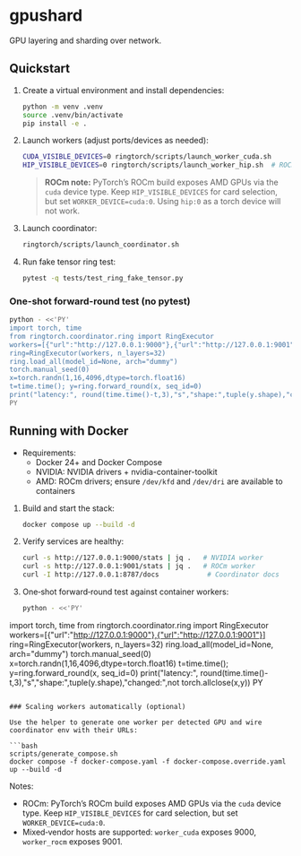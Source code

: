 # gpushard
GPU layering and sharding over network.

## Quickstart

1. Create a virtual environment and install dependencies:
   ```bash
   python -m venv .venv
   source .venv/bin/activate
   pip install -e .
   ```

2. Launch workers (adjust ports/devices as needed):
   ```bash
   CUDA_VISIBLE_DEVICES=0 ringtorch/scripts/launch_worker_cuda.sh
   HIP_VISIBLE_DEVICES=0 ringtorch/scripts/launch_worker_hip.sh  # ROCm build; uses WORKER_DEVICE=cuda:0
   ```

   > **ROCm note:** PyTorch’s ROCm build exposes AMD GPUs via the `cuda` device type.
   > Keep `HIP_VISIBLE_DEVICES` for card selection, but set `WORKER_DEVICE=cuda:0`.
   > Using `hip:0` as a torch device will not work.

3. Launch coordinator:
   ```bash
   ringtorch/scripts/launch_coordinator.sh
   ```

4. Run fake tensor ring test:
   ```bash
   pytest -q tests/test_ring_fake_tensor.py
   ```

### One-shot forward-round test (no pytest)
```bash
python - <<'PY'
import torch, time
from ringtorch.coordinator.ring import RingExecutor
workers=[{"url":"http://127.0.0.1:9000"},{"url":"http://127.0.0.1:9001"}]
ring=RingExecutor(workers, n_layers=32)
ring.load_all(model_id=None, arch="dummy")
torch.manual_seed(0)
x=torch.randn(1,16,4096,dtype=torch.float16)
t=time.time(); y=ring.forward_round(x, seq_id=0)
print("latency:", round(time.time()-t,3),"s","shape:",tuple(y.shape),"changed:",not torch.allclose(x,y))
PY
```

## Running with Docker

- Requirements:
  - Docker 24+ and Docker Compose
  - NVIDIA: NVIDIA drivers + nvidia-container-toolkit
  - AMD: ROCm drivers; ensure `/dev/kfd` and `/dev/dri` are available to containers

1. Build and start the stack:
   ```bash
   docker compose up --build -d
   ```

2. Verify services are healthy:
   ```bash
   curl -s http://127.0.0.1:9000/stats | jq .   # NVIDIA worker
   curl -s http://127.0.0.1:9001/stats | jq .   # ROCm worker
   curl -I http://127.0.0.1:8787/docs            # Coordinator docs
   ```

3. One‑shot forward‑round test against container workers:
   ```bash
   python - <<'PY'
import torch, time
from ringtorch.coordinator.ring import RingExecutor
workers=[{"url":"http://127.0.0.1:9000"},{"url":"http://127.0.0.1:9001"}]
ring=RingExecutor(workers, n_layers=32)
ring.load_all(model_id=None, arch="dummy")
torch.manual_seed(0)
x=torch.randn(1,16,4096,dtype=torch.float16)
t=time.time(); y=ring.forward_round(x, seq_id=0)
print("latency:", round(time.time()-t,3),"s","shape:",tuple(y.shape),"changed:",not torch.allclose(x,y))
PY
   ```

### Scaling workers automatically (optional)

Use the helper to generate one worker per detected GPU and wire coordinator env with their URLs:

```bash
scripts/generate_compose.sh
docker compose -f docker-compose.yaml -f docker-compose.override.yaml up --build -d
```

Notes:
- ROCm: PyTorch’s ROCm build exposes AMD GPUs via the `cuda` device type. Keep `HIP_VISIBLE_DEVICES` for card selection, but set `WORKER_DEVICE=cuda:0`.
- Mixed‑vendor hosts are supported: `worker_cuda` exposes 9000, `worker_rocm` exposes 9001.
